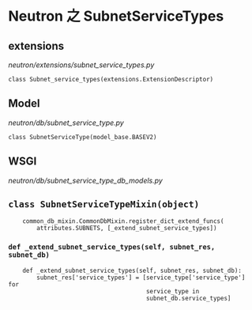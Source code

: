 # Neutron 之 SubnetServiceTypes


## extensions

*neutron/extensions/subnet_service_types.py*

`class Subnet_service_types(extensions.ExtensionDescriptor)`

## Model

*neutron/db/subnet_service_type.py*

`class SubnetServiceType(model_base.BASEV2)`

## WSGI 

*neutron/db/subnet_service_type_db_models.py*

## `class SubnetServiceTypeMixin(object)`

```
    common_db_mixin.CommonDbMixin.register_dict_extend_funcs(
        attributes.SUBNETS, [_extend_subnet_service_types])
```

### `def _extend_subnet_service_types(self, subnet_res, subnet_db)`

```
    def _extend_subnet_service_types(self, subnet_res, subnet_db):
        subnet_res['service_types'] = [service_type['service_type'] for
                                       service_type in
                                       subnet_db.service_types]
```